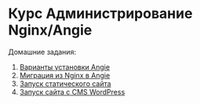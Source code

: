 # Курс Администрирование Nginx/Angie

Домашние задания:

1. [Варианты установки Angie](homework1/readme.md)
2. [Миграция из Nginx в Angie](homework2/readme.md)
3. [Запуск статического сайта](homework3/readme.md)
4. [Запуск сайта с CMS WordPress](homework4/readme.md)
